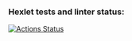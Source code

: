 ### Hexlet tests and linter status:
[![Actions Status](https://github.com/igraw/frontend-project-lvl1/workflows/hexlet-check/badge.svg)](https://github.com/igraw/frontend-project-lvl1/actions)